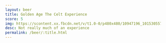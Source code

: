 ```yaml
---
layout: beer
title: Golden Age The Celt Experience
score: 5
img: https://scontent.xx.fbcdn.net/v/t1.0-0/p480x480/10947196_10153055749403745_4812053214327954894_n.jpg?oh=5bd628800c43f7552cee06bd48147c66&oe=5881AC19
desc: Not really much of an experience
permalink: /beer/:title.html
---
```

